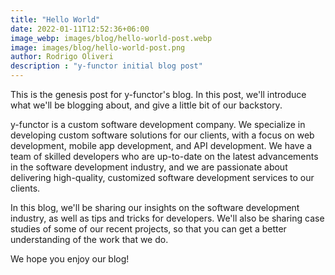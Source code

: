 ```yaml
---
title: "Hello World"
date: 2022-01-11T12:52:36+06:00
image_webp: images/blog/hello-world-post.webp
image: images/blog/hello-world-post.png
author: Rodrigo Oliveri
description : "y-functor initial blog post"
---
```


This is the genesis post for y-functor's blog. In this post, we'll introduce what we'll be blogging about, and give a little bit of our backstory.

y-functor is a custom software development company. We specialize in developing custom software solutions for our clients, with a focus on web development, mobile app development, and API development. We have a team of skilled developers who are up-to-date on the latest advancements in the software development industry, and we are passionate about delivering high-quality, customized software development services to our clients.

In this blog, we'll be sharing our insights on the software development industry, as well as tips and tricks for developers. We'll also be sharing case studies of some of our recent projects, so that you can get a better understanding of the work that we do.

We hope you enjoy our blog!